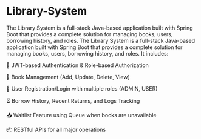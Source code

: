 # Library-System
The Library System is a full-stack Java-based application built with Spring Boot that provides a complete solution for managing books, users, borrowing history, and roles.
The Library System is a full-stack Java-based application built with Spring Boot that provides a complete solution for managing books, users, borrowing history, and roles. It includes:

🔐 JWT-based Authentication & Role-based Authorization

📖 Book Management (Add, Update, Delete, View)

👤 User Registration/Login with multiple roles (ADMIN, USER)

⏳ Borrow History, Recent Returns, and Logs Tracking

📥 Waitlist Feature using Queue when books are unavailable

📦 RESTful APIs for all major operations
